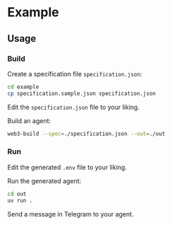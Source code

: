 # Example

## Usage

### Build

Create a specification file `specification.json`:

```bash
cd example
cp specification.sample.json specification.json
```

Edit the `specification.json` file to your liking.

Build an agent:

```bash
web3-build --spec=./specification.json --out=./out
```

### Run

Edit the generated `.env` file to your liking.

Run the generated agent:

```bash
cd out
uv run .
```

Send a message in Telegram to your agent.
